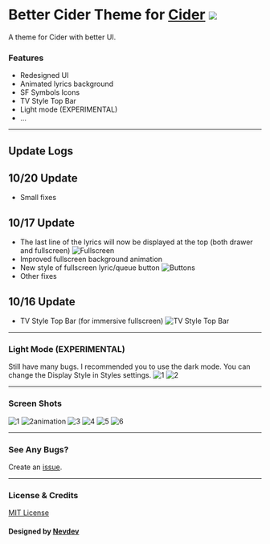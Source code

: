 # Better Cider Theme for [Cider](https://cider.sh/) <img src="https://img.shields.io/github/stars/nevodev/Better-Cider-Theme?style=social" width="auto"></img>

A theme for Cider with better UI.

### Features
* Redesigned UI
* Animated lyrics background
* SF Symbols Icons
* TV Style Top Bar
* Light mode (EXPERIMENTAL)
* ...

---

## Update Logs
## 10/20 Update
* Small fixes

## 10/17 Update
* The last line of the lyrics will now be displayed at the top (both drawer and fullscreen)
![Fullscreen](https://user-images.githubusercontent.com/51047891/196203739-8e4bea8a-7a2f-4780-bece-9918dc4d302c.png)
* Improved fullscreen background animation
* New style of fullscreen lyric/queue button
![Buttons](https://user-images.githubusercontent.com/51047891/196204227-c9162d89-be94-4fa9-852d-13a20f41c695.png)
* Other fixes

## 10/16 Update
* TV Style Top Bar (for immersive fullscreen)
![TV Style Top Bar](https://user-images.githubusercontent.com/51047891/196204819-4dd29ca8-4d3a-45f1-ae6f-431fa89737e0.png)


---

### Light Mode (EXPERIMENTAL)
Still have many bugs. I recommended you to use the dark mode. You can change the Display Style in Styles settings.
![1](https://user-images.githubusercontent.com/51047891/193989446-487fd87a-439a-4187-ba19-0c10cec51e12.png)
![2](https://user-images.githubusercontent.com/51047891/193989741-f6abea67-3002-46e4-9eca-045ff093fb22.png)

---

### Screen Shots
![1](https://user-images.githubusercontent.com/51047891/193462927-6e4ad00f-9800-42b9-9bee-c43f8c93f5d1.png)
![2animation](https://user-images.githubusercontent.com/51047891/193462932-43475634-c259-4b3a-8920-18fc272831e2.gif)
![3](https://user-images.githubusercontent.com/51047891/193462933-b6dd8651-66ee-4f00-a2bb-afce8ce46112.png)
![4](https://user-images.githubusercontent.com/51047891/193462935-f0e67168-21ce-4163-991a-5484a0d8f8de.png)
![5](https://user-images.githubusercontent.com/51047891/193462936-9d06a23c-9e56-4e54-b38b-31e11c9a3df1.png)
![6](https://user-images.githubusercontent.com/51047891/193462938-f88833f8-fdd9-474e-9b4b-c46a2e7dd687.png)

---

### See Any Bugs?
Create an [issue](https://github.com/nevodev/Better-Cider-Theme/issues).

---

### License & Credits
[MIT License](https://github.com/Nevodev/Better-Cider-Theme/blob/main/LICENSE)

#### Designed by [Nevdev](https://github.com/nevodev)
